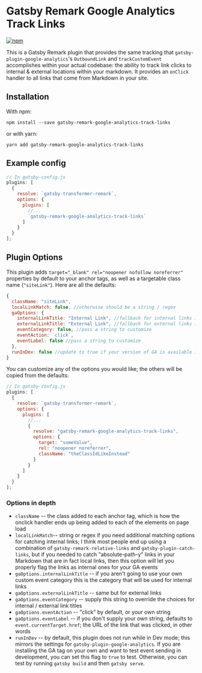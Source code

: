 # Gatsby Remark Google Analytics Track Links

[![npm](https://img.shields.io/npm/v/gatsby-remark-google-analytics-track-links/latest.svg?style=flat-square)](https://www.npmjs.com/package/gatsby-remark-google-analytics-track-links)

This is a Gatsby Remark plugin that provides the same tracking that `gatsby-plugin-google-analytics`'s `OutboundLink` and `trackCustomEvent` accomplishes within your actual codebase: the ability to track link clicks to internal & external locations within your markdown. It provides an `onClick` handler to all links that come from Markdown in your site.

## Installation

With npm:

`npm install --save gatsby-remark-google-analytics-track-links`

or with yarn:

`yarn add gatsby-remark-google-analytics-track-links`

## Example config

```javascript
// In gatsby-config.js
plugins: [
  {
    resolve: `gatsby-transformer-remark`,
    options: {
      plugins: [
        //...
        `gatsby-remark-google-analytics-track-links`
      ]
    }
  }
];
```

## Plugin Options

This plugin adds `target="_blank" rel="noopener nofollow noreferrer"` properties by default to your anchor tags, as well as a targetable class name (`"siteLink"`). Here are all the defaults:

```javascript
{
  className: "siteLink",
  localLinkMatch: false, //otherwise should be a string / regex
  gaOptions: {
    internalLinkTitle: "Internal Link", //fallback for internal links if event category not passed
    externalLinkTitle: "External Link", //fallback for external links if event category not passed
    eventCategory: false, //pass a string to customize
    eventAction: `click`,
    eventLabel: false //pass a string to customize
  },
  runInDev: false //update to true if your version of GA is available in dev and you want to test tracking
}
```

You can customize any of the options you would like; the others will be copied from the defaults:

```javascript
// In gatsby-config.js
plugins: [
  {
    resolve: `gatsby-transformer-remark`,
    options: {
      plugins: [
        //...
        {
          resolve: "gatsby-remark-google-analytics-track-links",
          options: {
            target: "someValue",
            rel: "noopener noreferrer",
            className: "theClassIdLikeInstead"
          }
        }
      ]
    }
  }
];
```

### Options in depth

- `className` -- the class added to each anchor tag, which is how the onclick handler ends up being added to each of the elements on page load
- `localLinkMatch`-- string or regex if you need additional matching options for catching internal links; I think most people end up using a combination of `gatsby-remark-relative-links` and `gatsby-plugin-catch-links`, but if you needed to catch "absolute-path-y" links in your Markdown that are in fact local links, then this option will let you properly flag the links as internal ones for your GA events
- `gaOptions.internalLinkTitle` -- if you aren't going to use your own custom event category this is the category that will be used for internal links
- `gaOptions.externalLinkTitle` -- same but for external links
- `gaOptions.eventCategory` -- supply this string to override the choices for internal / external link titles
- `gaOptions.eventAction` -- "click" by default, or your own string
- `gaOptions.eventLabel` -- if you don't supply your own string, defaults to `event.currentTarget.href`; the URL of the link that was clicked, in other words
- `runInDev` -- by default, this plugin does not run while in Dev mode; this mirrors the settings for `gatsby-plugin-google-analytics`. If you are installing the GA tag on your own and want to test event sending in development, you can set this flag to `true` to test. Otherwise, you can test by running `gatsby build` and then `gatsby serve`.
